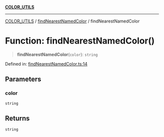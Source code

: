 [**COLOR_UTILS**](../../README.md)

***

[COLOR_UTILS](../../README.md) / [findNearestNamedColor](../README.md) / findNearestNamedColor

# Function: findNearestNamedColor()

> **findNearestNamedColor**(`color`): `string`

Defined in: [findNearestNamedColor.ts:14](https://github.com/dailker/everyutil/blob/9768d00ced16ec8f4705df34c2fe47f2b1b47121/src/color/findNearestNamedColor.ts#L14)

## Parameters

### color

`string`

## Returns

`string`
